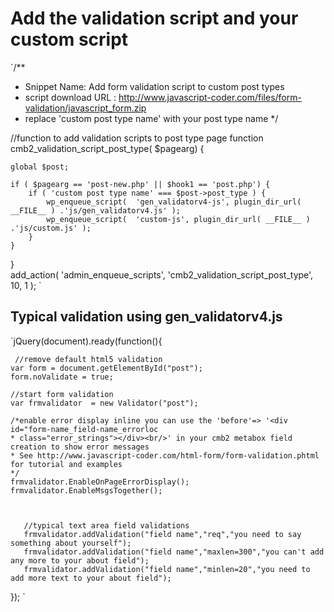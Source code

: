 # Add the validation script and your custom script
`/** 
 * Snippet Name: Add form validation script to custom post types
 * script download URL : http://www.javascript-coder.com/files/form-validation/javascript_form.zip
 * replace 'custom post type name' with your post type name
 */  

//function to add validation scripts to post type page
function cmb2_validation_script_post_type( $pagearg) {  
  
    global $post;  
  
    if ( $pagearg == 'post-new.php' || $hook1 == 'post.php') {  
        if ( 'custom post type name' === $post->post_type ) {       
            wp_enqueue_script(  'gen_validatorv4-js', plugin_dir_url( __FILE__ ) .'js/gen_validatorv4.js' ); 
            wp_enqueue_script(  'custom-js', plugin_dir_url( __FILE__ ) .'js/custom.js' ); 
        }  
    }  
}  
add_action( 'admin_enqueue_scripts', 'cmb2_validation_script_post_type', 10, 1 ); `


## Typical validation using gen_validatorv4.js
`jQuery(document).ready(function(){

     //remove default html5 validation
    var form = document.getElementById("post");
    form.noValidate = true;

    //start form validation
    var frmvalidator  = new Validator("post");

    /*enable error display inline you can use the 'before'=> '<div id="form-name_field-name_errorloc     
    * class="error_strings"></div><br/>' in your cmb2 metabox field creation to show error messages 
    * See http://www.javascript-coder.com/html-form/form-validation.phtml for tutorial and examples
    */
    frmvalidator.EnableOnPageErrorDisplay();
    frmvalidator.EnableMsgsTogether();

   
    
       //typical text area field validations 
       frmvalidator.addValidation("field name","req","you need to say something about yourself");
       frmvalidator.addValidation("field name","maxlen=300","you can't add any more to your about field");
       frmvalidator.addValidation("field name","minlen=20","you need to add more text to your about field");

}); `
